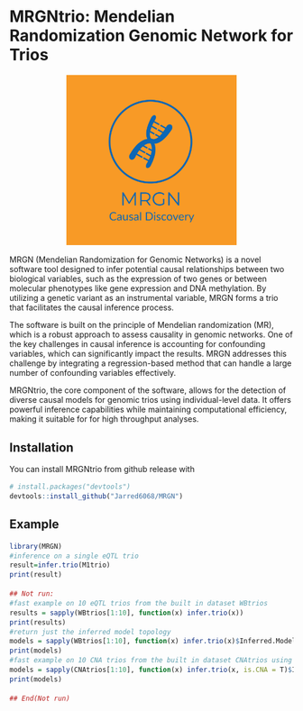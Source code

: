 
<!-- README.md is generated from README.Rmd. Please edit that file -->

# MRGNtrio: Mendelian Randomization Genomic Network for Trios

<!-- ![](./static/MRGN-logos.jpeg width="800" height="600" style="display: block; margin: 0 auto") -->

<p align="center">
    <img src="static/MRGN-logos.jpeg" width="60%" height="60%" />
</p>
<!--  -->
<!-- badges: start --> <!-- badges: end -->


MRGN (Mendelian Randomization for Genomic Networks) is a novel software tool designed to infer potential causal relationships between two biological variables, such as the expression of two genes or between molecular phenotypes like gene expression and DNA methylation. By utilizing a genetic variant as an instrumental variable, MRGN forms a trio that facilitates the causal inference process.

The software is built on the principle of Mendelian randomization (MR), which is a robust approach to assess causality in genomic networks. One of the key challenges in causal inference is accounting for confounding variables, which can significantly impact the results. MRGN addresses this challenge by integrating a regression-based method that can handle a large number of confounding variables effectively.

MRGNtrio, the core component of the software, allows for the detection of diverse causal models for genomic trios using individual-level data. It offers powerful inference capabilities while maintaining computational efficiency, making it suitable for for high throughput analyses. 

## Installation

You can install MRGNtrio from github release with

``` r
# install.packages("devtools")
devtools::install_github("Jarred6068/MRGN")
```

## Example

``` r
library(MRGN)
#inference on a single eQTL trio
result=infer.trio(M1trio)
print(result)

## Not run: 
#fast example on 10 eQTL trios from the built in dataset WBtrios
results = sapply(WBtrios[1:10], function(x) infer.trio(x))
print(results)
#return just the inferred model topology
models = sapply(WBtrios[1:10], function(x) infer.trio(x)$Inferred.Model)
print(models)
#fast example on 10 CNA trios from the built in dataset CNAtrios using permutation
models = sapply(CNAtrios[1:10], function(x) infer.trio(x, is.CNA = T)$Inferred.Model)
print(models)

## End(Not run)
```

<!-- What is special about using `README.Rmd` instead of just `README.md`? You can include R chunks like so: -->
<!-- You'll still need to render `README.Rmd` regularly, to keep `README.md` up-to-date. `devtools::build_readme()` is handy for this. You could also use GitHub Actions to re-render `README.Rmd` every time you push. An example workflow can be found here: <https://github.com/r-lib/actions/tree/v1/examples>. -->

